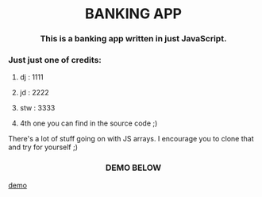 <div align="center" color="green"><h1>BANKING APP </h1></div>

<div align="center" ><h3>This is a banking app written in just JavaScript.</h3></div>
 



<div color="blue"><h3>Just just one of credits:</h3></div>

1. dj : 1111

2. jd : 2222

3. stw : 3333

4. 4th one you can find in the source code ;)

There's a lot of stuff going on with JS arrays. I encourage you to clone  that and try for yourself ;)

<div align="center" color="orangered"><h3>DEMO BELOW</h3></div>

[demo](https://user-images.githubusercontent.com/50969285/123641563-ab569d00-d822-11eb-95ad-8379556f3f21.mp4)
